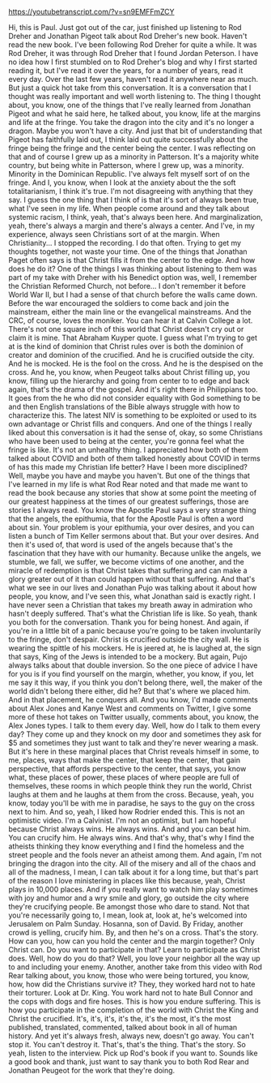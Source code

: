 https://youtubetranscript.com/?v=sn9EMFFmZCY

 Hi, this is Paul. Just got out of the car, just finished up listening to Rod Dreher and Jonathan Pigeot talk about Rod Dreher's new book. Haven't read the new book. I've been following Rod Dreher for quite a while. It was Rod Dreher, it was through Rod Dreher that I found Jordan Peterson. I have no idea how I first stumbled on to Rod Dreher's blog and why I first started reading it, but I've read it over the years, for a number of years, read it every day. Over the last few years, haven't read it anywhere near as much. But just a quick hot take from this conversation. It is a conversation that I thought was really important and well worth listening to. The thing I thought about, you know, one of the things that I've really learned from Jonathan Pigeot and what he said here, he talked about, you know, life at the margins and life at the fringe. You take the dragon into the city and it's no longer a dragon. Maybe you won't have a city. And just that bit of understanding that Pigeot has faithfully laid out, I think laid out quite successfully about the fringe being the fringe and the center being the center. I was reflecting on that and of course I grew up as a minority in Patterson. It's a majority white country, but being white in Patterson, where I grew up, was a minority. Minority in the Dominican Republic. I've always felt myself sort of on the fringe. And I, you know, when I look at the anxiety about the the soft totalitarianism, I think it's true. I'm not disagreeing with anything that they say. I guess the one thing that I think of is that it's sort of always been true, what I've seen in my life. When people come around and they talk about systemic racism, I think, yeah, that's always been here. And marginalization, yeah, there's always a margin and there's always a center. And I've, in my experience, always seen Christians sort of at the margin. When Christianity... I stopped the recording. I do that often. Trying to get my thoughts together, not waste your time. One of the things that Jonathan Paget often says is that Christ fills it from the center to the edge. And how does he do it? One of the things I was thinking about listening to them was part of my take with Dreher with his Benedict option was, well, I remember the Christian Reformed Church, not before... I don't remember it before World War II, but I had a sense of that church before the walls came down. Before the war encouraged the soldiers to come back and join the mainstream, either the main line or the evangelical mainstreams. And the CRC, of course, loves the moniker. You can hear it at Calvin College a lot. There's not one square inch of this world that Christ doesn't cry out or claim it is mine. That Abraham Kuyper quote. I guess what I'm trying to get at is the kind of dominion that Christ rules over is both the dominion of creator and dominion of the crucified. And he is crucified outside the city. And he is mocked. He is the fool on the cross. And he is the despised on the cross. And he, you know, when Peugeot talks about Christ filling up, you know, filling up the hierarchy and going from center to to edge and back again, that's the drama of the gospel. And it's right there in Philippians too. It goes from the he who did not consider equality with God something to be and then English translations of the Bible always struggle with how to characterize this. The latest NIV is something to be exploited or used to its own advantage or Christ fills and conquers. And one of the things I really liked about this conversation is it had the sense of, okay, so some Christians who have been used to being at the center, you're gonna feel what the fringe is like. It's not an unhealthy thing. I appreciated how both of them talked about COVID and both of them talked honestly about COVID in terms of has this made my Christian life better? Have I been more disciplined? Well, maybe you have and maybe you haven't. But one of the things that I've learned in my life is what Rod Rear noted and that made me want to read the book because any stories that show at some point the meeting of our greatest happiness at the times of our greatest sufferings, those are stories I always read. You know the Apostle Paul says a very strange thing that the angels, the epithumia, that for the Apostle Paul is often a word about sin. Your problem is your epithumia, your over desires, and you can listen a bunch of Tim Keller sermons about that. But your over desires. And then it's used of, that word is used of the angels because that's the fascination that they have with our humanity. Because unlike the angels, we stumble, we fall, we suffer, we become victims of one another, and the miracle of redemption is that Christ takes that suffering and can make a glory greater out of it than could happen without that suffering. And that's what we see in our lives and Jonathan Pujo was talking about it about how people, you know, and I've seen this, what Jonathan said is exactly right. I have never seen a Christian that takes my breath away in admiration who hasn't deeply suffered. That's what the Christian life is like. So yeah, thank you both for the conversation. Thank you for being honest. And again, if you're in a little bit of a panic because you're going to be taken involuntarily to the fringe, don't despair. Christ is crucified outside the city wall. He is wearing the spittle of his mockers. He is jeered at, he is laughed at, the sign that says, King of the Jews is intended to be a mockery. But again, Pujo always talks about that double inversion. So the one piece of advice I have for you is if you find yourself on the margin, whether, you know, if you, let me say it this way, if you think you don't belong there, well, the maker of the world didn't belong there either, did he? But that's where we placed him. And in that placement, he conquers all. And you know, I'd made comments about Alex Jones and Kanye West and comments on Twitter, I give some more of these hot takes on Twitter usually, comments about, you know, the Alex Jones types. I talk to them every day. Well, how do I talk to them every day? They come up and they knock on my door and sometimes they ask for $5 and sometimes they just want to talk and they're never wearing a mask. But it's here in these marginal places that Christ reveals himself in some, to me, places, ways that make the center, that keep the center, that gain perspective, that affords perspective to the center, that says, you know what, these places of power, these places of where people are full of themselves, these rooms in which people think they run the world, Christ laughs at them and he laughs at them from the cross. Because, yeah, you know, today you'll be with me in paradise, he says to the guy on the cross next to him. And so, yeah, I liked how Rodrier ended this. This is not an optimistic video. I'm a Calvinist. I'm not an optimist, but I am hopeful because Christ always wins. He always wins. And and you can beat him. You can crucify him. He always wins. And that's why, that's why I find the atheists thinking they know everything and I find the homeless and the street people and the fools never an atheist among them. And again, I'm not bringing the dragon into the city. All of the misery and all of the chaos and all of the madness, I mean, I can talk about it for a long time, but that's part of the reason I love ministering in places like this because, yeah, Christ plays in 10,000 places. And if you really want to watch him play sometimes with joy and humor and a wry smile and glory, go outside the city where they're crucifying people. Be amongst those who dare to stand. Not that you're necessarily going to, I mean, look at, look at, he's welcomed into Jerusalem on Palm Sunday. Hosanna, son of David. By Friday, another crowd is yelling, crucify him. By, and then he's on a cross. That's the story. How can you, how can you hold the center and the margin together? Only Christ can. Do you want to participate in that? Learn to participate as Christ does. Well, how do you do that? Well, you love your neighbor all the way up to and including your enemy. Another, another take from this video with Rod Rear talking about, you know, those who were being tortured, you know, how, how did the Christians survive it? They, they worked hard not to hate their torturer. Look at Dr. King. You work hard not to hate Bull Connor and the cops with dogs and fire hoses. This is how you endure suffering. This is how you participate in the completion of the world with Christ the King and Christ the crucified. It's, it's, it's, it's the, it's the most, it's the most published, translated, commented, talked about book in all of human history. And yet it's always fresh, always new, doesn't go away. You can't stop it. You can't destroy it. That's, that's the thing. That's the story. So yeah, listen to the interview. Pick up Rod's book if you want to. Sounds like a good book and thank, just want to say thank you to both Rod Rear and Jonathan Peugeot for the work that they're doing.